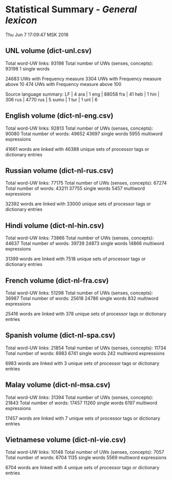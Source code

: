 Statistical Summary - _General lexicon_
=====================================
Thu Jun  7 17:09:47 MSK 2018

UNL volume (dict-unl.csv)
-------------------------

Total word-UW links:   93198
Total number of UWs (senses, concepts):   93198
	1 single words

24683 UWs with Frequency measure
3304 UWs with Frequency measure above 10
474 UWs with Frequency measure above 100


Source language summary:
	LF	|	4
	ara	|	1
	eng	|	88058
	fra	|	41
	heb	|	1
	hin	|	306
	rus	|	4770
	rus 	|	5
	sumo	|	1
	tur	|	1
	unl	|	6

English volume (dict-nl-eng.csv)
--------------------------------

Total word-UW links:   92813
Total number of UWs (senses, concepts):   90080
Total number of words:   49652
	43697 single words
	5955 multiword expressions

41661 words are linked with 46388 unique sets of processor tags or dictionary entries


Russian volume (dict-nl-rus.csv)
--------------------------------

Total word-UW links:   77175
Total number of UWs (senses, concepts):   67274
Total number of words:   43211
	37755 single words
	5457 multiword expressions

32392 words are linked with 33000 unique sets of processor tags or dictionary entries


Hindi volume (dict-nl-hin.csv)
------------------------------

Total word-UW links:   73866
Total number of UWs (senses, concepts):   44637
Total number of words:   39739
	24873 single words
	14866 multiword expressions

31399 words are linked with 7518 unique sets of processor tags or dictionary entries


French volume (dict-nl-fra.csv)
-------------------------------

Total word-UW links:   51298
Total number of UWs (senses, concepts):   36987
Total number of words:   25618
	24786 single words
	832 multiword expressions

25416 words are linked with 378 unique sets of processor tags or dictionary entries


Spanish volume (dict-nl-spa.csv)
--------------------------------

Total word-UW links:   21854
Total number of UWs (senses, concepts):   11734
Total number of words:   6983
	6741 single words
	242 multiword expressions

6983 words are linked with 3 unique sets of processor tags or dictionary entries


Malay volume (dict-nl-msa.csv)
------------------------------

Total word-UW links:   31394
Total number of UWs (senses, concepts):   21843
Total number of words:   17457
	11260 single words
	6197 multiword expressions

17457 words are linked with 7 unique sets of processor tags or dictionary entries


Vietnamese volume (dict-nl-vie.csv)
-----------------------------------

Total word-UW links:   10148
Total number of UWs (senses, concepts):   7057
Total number of words:   6704
	1135 single words
	5569 multiword expressions

6704 words are linked with 4 unique sets of processor tags or dictionary entries

